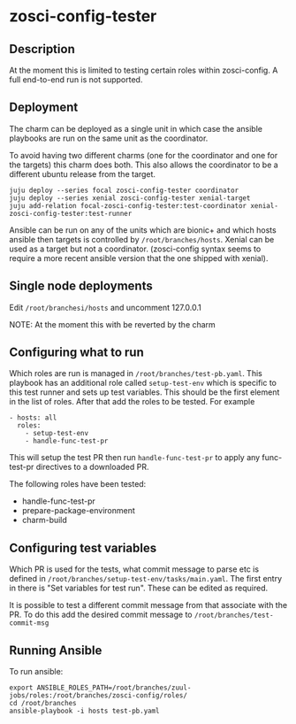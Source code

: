 # zosci-config-tester

## Description

At the moment this is limited to testing certain roles within zosci-config.
A full end-to-end run is not supported.

## Deployment

The charm can be deployed as a single unit in which case the ansible playbooks
are run on the same unit as the coordinator.

To avoid having two different charms (one for the coordinator and one for the
targets) this charm does both. This also allows the coordinator to be a
different ubuntu release from the target.

    juju deploy --series focal zosci-config-tester coordinator
    juju deploy --series xenial zosci-config-tester xenial-target
    juju add-relation focal-zosci-config-tester:test-coordinator xenial-zosci-config-tester:test-runner

Ansible can be run on any of the units which are bionic+ and which hosts ansible then
targets is controlled by `/root/branches/hosts`. Xenial can be used as a target
but not a coordinator. (zosci-config syntax seems to require a more recent
ansible version that the one shipped with xenial).

## Single node deployments

Edit `/root/branchesi/hosts` and uncomment 127.0.0.1

NOTE: At the moment this with be reverted by the charm

## Configuring what to run

Which roles are run is managed in `/root/branches/test-pb.yaml`. This playbook
has an additional role called `setup-test-env` which is specific to this test
runner and sets up test variables. This should be the first element
in the list of roles. After that add the roles to be tested. For example

    - hosts: all
      roles:
        - setup-test-env
        - handle-func-test-pr

This will setup the test PR then run `handle-func-test-pr` to apply
any func-test-pr directives to a downloaded PR.

The following roles have been tested:

- handle-func-test-pr
- prepare-package-environment
- charm-build

## Configuring test variables

Which PR is used for the tests, what commit message to parse etc is defined in
`/root/branches/setup-test-env/tasks/main.yaml`. The first entry in there is
"Set variables for test run". These can be edited as required.

It is possible to test a different commit message from that associate with the
PR. To do this add the desired commit message to
`/root/branches/test-commit-msg`

## Running Ansible

To run ansible:

    export ANSIBLE_ROLES_PATH=/root/branches/zuul-jobs/roles:/root/branches/zosci-config/roles/
    cd /root/branches
    ansible-playbook -i hosts test-pb.yaml


